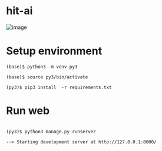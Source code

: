 # hit-ai

![image](img/out.gif)


# Setup environment

```
(base)$ python3 -m venv py3

(base)$ source py3/bin/activate

(py3)$ pip3 install  -r requirements.txt

```

# Run web

```

(py3)$ python3 manage.py runserver

--> Starting development server at http://127.0.0.1:8000/

```
